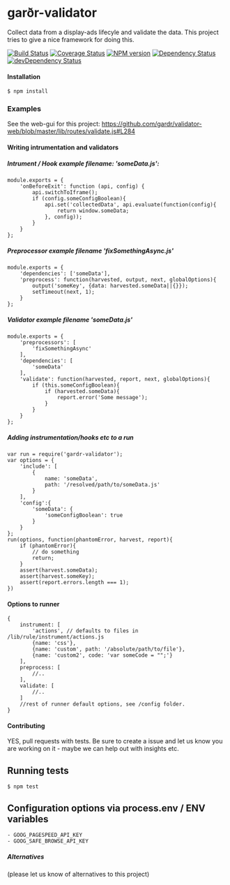garðr-validator
=========

Collect data from a display-ads lifecyle and validate the data. This project tries to give a nice framework for doing this.

[![Build Status](https://travis-ci.org/gardr/validator.png)](https://travis-ci.org/gardr/validator)
[![Coverage Status](https://coveralls.io/repos/gardr/validator/badge.png)](https://coveralls.io/r/gardr/validator)
[![NPM version](https://badge.fury.io/js/gardr-validator.png)](http://badge.fury.io/js/gardr-validator)
[![Dependency Status](https://david-dm.org/gardr/validator.png)](https://david-dm.org/gardr/validator)
[![devDependency Status](https://david-dm.org/gardr/validator/dev-status.png)](https://david-dm.org/gardr/validator#info=devDependencies)

#### Installation

	$ npm install

### Examples

See the web-gui for this project: https://github.com/gardr/validator-web/blob/master/lib/routes/validate.js#L284


#### Writing intrumentation and validators

##### Intrument / Hook example filename: 'someData.js':
    module.exports = {
        'onBeforeExit': function (api, config) {
            api.switchToIframe();
            if (config.someConfigBoolean){
                api.set('collectedData', api.evaluate(function(config){
                    return window.someData;
                }, config));
            }
        }
    };

##### Preprocessor example filename 'fixSomethingAsync.js'
    module.exports = {
        'dependencies': ['someData'],
        'preprocess': function(harvested, output, next, globalOptions){
            output('someKey', {data: harvested.someData||{}});
            setTimeout(next, 1);
        }
    };

##### Validator example filename 'someData.js'
    module.exports = {
        'preprocessors': [
            'fixSomethingAsync'
        ],
        'dependencies': [
            'someData'
        ],
        'validate': function(harvested, report, next, globalOptions){
            if (this.someConfigBoolean){
                if (harvested.someData){
                    report.error('Some message');
                }
            }
        }
    };

##### Adding instrumentation/hooks etc to a run

    var run = require('gardr-validator');
    var options = {
        'include': [
            {
                name: 'someData',
                path: '/resolved/path/to/someData.js'
            }
        ],
        'config':{
            'someData': {
                'someConfigBoolean': true
            }
        }
    };
    run(options, function(phantomError, harvest, report){
        if (phantomError){
            // do something
            return;
        }
        assert(harvest.someData);
        assert(harvest.someKey);
        assert(report.errors.length === 1);
    })

#### Options to runner
    {
        instrument: [
            'actions', // defaults to files in /lib/rule/instrument/actions.js
            {name: 'css'},
            {name: 'custom', path: '/absolute/path/to/file'},
            {name: 'custom2', code: 'var someCode = "";'}
        ],
        preprocess: [
            //..
        ],
        validate: [
            //..
        ]
        //rest of runner default options, see /config folder.
    }


#### Contributing
YES, pull requests with tests. Be sure to create a issue and let us know you are working on it - maybe we can help out with insights etc.

## Running tests

	$ npm test

## Configuration options via process.env / ENV variables

	- GOOG_PAGESPEED_API_KEY
	- GOOG_SAFE_BROWSE_API_KEY


##### Alternatives

(please let us know of alternatives to this project)
